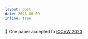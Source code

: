 ```yaml
---
layout: post
date: 2023-08-09
inline: true
---
```


📝 One paper accepted to [ICCVW 2023](https://iccv23-arow.github.io/).

